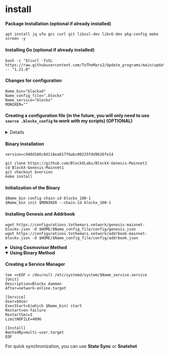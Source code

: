# install

#### Package Installation (optional if already installed)

```
apt install jq ufw gcc curl git libssl-dev libc6-dev pkg-config make screen -y
```

#### Installing Go (optional if already installed)

```
bash -c "$(curl -fsSL https://raw.githubusercontent.com/ToTheMars2/Update_programs/main/update_go.sh)" -- "1.21.0"
```

#### Changes for configuration
```
Name_bin="blockxd"
Name_config_file=".blockx"
Name_service="blockx"
MONIKER=""
```

#### Creating a configuration file (in the future, you will only need to use `source .blockx_config` to work with my scripts) (**OPTIONAL**)

<details>

<summary>Details</summary>

```
sed -i '/bin=/d' "$HOME/.blockx_config"
sed -i '/config_file=/d' "$HOME/.blockx_config"
sed -i '/service=/d' "$HOME/.blockx_config"
sed -i '/port=/d' "$HOME/.blockx_config"
sed -i '/version=/d' "$HOME/.blockx_config"


echo "bin='blockxd'" >> "$HOME/.blockx_config"
echo "config_file='.blockx'" >> "$HOME/.blockx_config"
echo "service='blockx'" >> "$HOME/.blockx_config"
echo "port='266'" >> "$HOME/.blockx_config"
echo "version=c940d186c0d118ea017f6abc00225fdd9b26fe14" >> "$HOME/.blockx_config"
echo "chainId=blockx_100-1" >> "$HOME/.blockx_config"
source "$HOME/.blockx_config"

```

</details>

#### Binary Installation

```
version=c940d186c0d118ea017f6abc00225fdd9b26fe14

git clone https://github.com/BlockXLabs/BlockX-Genesis-Mainnet1
cd BlockX-Genesis-Mainnet1
git checkout $version
make install

```

#### Initialization of the Binary

```
$Name_bin config chain-id blockx_100-1
$Name_bin init $MONIKER --chain-id blockx_100-1
```

#### Installing Genesis and Addrbook

<pre><code>wget https://configurations.tothemars.network/genesis-mainnet-blockx.json -O $HOME/$Name_config_file/config/genesis.json
wget https://configurations.tothemars.network/addrbook-mainnet-blockx.json -O $HOME/$Name_config_file/config/addrbook.json
</code></pre>


<details>
  <summary><b>Using Cosmovisor Method</b></summary>

#### Install Cosmovisor
```
go install github.com/cosmos/cosmos-sdk/cosmovisor/cmd/cosmovisor@v1.0.0
```

#### Create Cosmovisor Folders && copy Binary to Cosmovisor
```
mkdir -p ~/$Name_config_file/cosmovisor/genesis/bin
mkdir -p ~/$Name_config_file/cosmovisor/upgrades

cp ~/go/bin/$Name_bin ~/$Name_config_file/cosmovisor/genesis/bin
```

#### Creating a Service Manager

```
tee <<EOF > /dev/null /etc/systemd/system/$Name_service.service
[Unit]
Description=Blockx daemon
After=network-online.target

[Service]
User=$User
ExecStart=$(which cosmovisor) start
Restart=on-failure
RestartSec=3
LimitNOFILE=4096
Environment="DAEMON_NAME=$Name_bin"
Environment="DAEMON_HOME=$(echo $HOME)/$Name_config_file"
Environment="DAEMON_ALLOW_DOWNLOAD_BINARIES=false"
Environment="DAEMON_RESTART_AFTER_UPGRADE=true"
Environment="UNSAFE_SKIP_BACKUP=true"


[Install]
WantedBy=multi-user.target
EOF
```
</details>
<details open>
  <summary><b>Using Binary Method</b></summary>

#### Creating a Service Manager

```
tee <<EOF > /dev/null /etc/systemd/system/$Name_service.service
[Unit]
Description=Blockx daemon
After=network-online.target

[Service]
User=$User
ExecStart=$(which $Name_bin) start
Restart=on-failure
RestartSec=3
LimitNOFILE=4096

[Install]
WantedBy=multi-user.target
EOF
```

</details>

For quick synchronization, you can use **State Sync** or **Snatshot**
